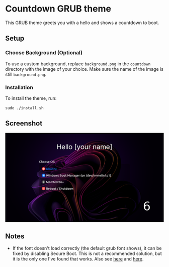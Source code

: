 # Countdown GRUB theme

This GRUB theme greets you with a hello and shows a countdown to boot.

## Setup

### Choose Background (Optional)
To use a custom background, replace ```background.png``` in the ```countdown``` directory with the image of your choice. Make sure the name of the image is still ```background.png```.

### Installation

To install the theme, run: 
```
sudo ./install.sh
```

## Screenshot

![Screenshot of Countdown GRUB theme](demoscreenshot.png?raw=true "[your name] will be replaced by your name, or whatever you want to replace it with.")

## Notes
- If the font doesn't load correctly (the default grub font shows), it can be fixed by disabling Secure Boot. This is not a recommended solution, but it is the only one I've found that works. Also see [here](https://github.com/AdisonCavani/distro-grub-themes/issues/101#issuecomment-1423353475) and [here](https://lists.gnu.org/archive/html/grub-devel/2022-11/msg00168.html).